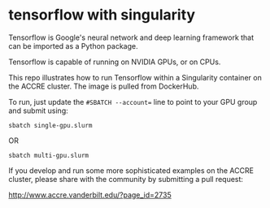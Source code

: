 # tensorflow with singularity

Tensorflow is Google's neural network and deep learning framework that can be imported as a Python package. 

Tensorflow is capable of running on NVIDIA GPUs, or on CPUs.

This repo illustrates how to run Tensorflow within a Singularity container on the ACCRE cluster. The image 
is pulled from DockerHub.

To run, just update the ```#SBATCH --account=``` line to point to your GPU group and submit using:

```
sbatch single-gpu.slurm
```

OR 

```
sbatch multi-gpu.slurm
```

If you develop and run some more sophisticated examples on the ACCRE cluster, please share with the community by submitting a pull request:

http://www.accre.vanderbilt.edu/?page_id=2735
